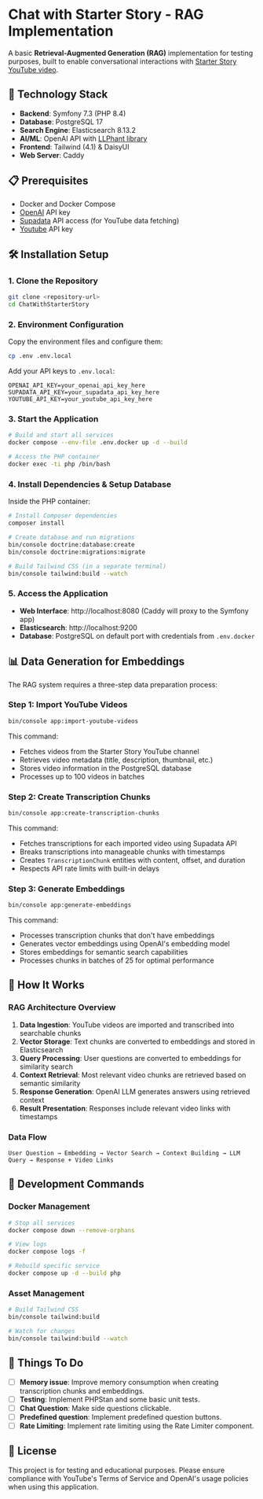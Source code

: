 # Chat with Starter Story - RAG Implementation

A basic **Retrieval-Augmented Generation (RAG)** implementation for testing purposes, built to enable conversational interactions with [Starter Story YouTube video](https://www.youtube.com/@starterstory).

## 🚀 Technology Stack

- **Backend**: Symfony 7.3 (PHP 8.4)
- **Database**: PostgreSQL 17
- **Search Engine**: Elasticsearch 8.13.2
- **AI/ML**: OpenAI API with [LLPhant library](https://github.com/LLPhant/LLPhant)
- **Frontend**: Tailwind (4.1) & DaisyUI
- **Web Server**: Caddy

## 📋 Prerequisites

- Docker and Docker Compose
- [OpenAI](https://platform.openai.com/) API key
- [Supadata](https://supadata.ai/) API access (for YouTube data fetching)
- [Youtube](https://console.cloud.google.com/) API key

## 🛠️ Installation Setup

### 1. Clone the Repository
```bash
git clone <repository-url>
cd ChatWithStarterStory
```

### 2. Environment Configuration
Copy the environment files and configure them:
```bash
cp .env .env.local
```

Add your API keys to `.env.local`:
```env
OPENAI_API_KEY=your_openai_api_key_here
SUPADATA_API_KEY=your_supadata_api_key_here
YOUTUBE_API_KEY=your_youtube_api_key_here
```

### 3. Start the Application
```bash
# Build and start all services
docker compose --env-file .env.docker up -d --build

# Access the PHP container
docker exec -ti php /bin/bash
```

### 4. Install Dependencies & Setup Database
Inside the PHP container:
```bash
# Install Composer dependencies
composer install

# Create database and run migrations
bin/console doctrine:database:create
bin/console doctrine:migrations:migrate

# Build Tailwind CSS (in a separate terminal)
bin/console tailwind:build --watch
```

### 5. Access the Application
- **Web Interface**: http://localhost:8080 (Caddy will proxy to the Symfony app)
- **Elasticsearch**: http://localhost:9200
- **Database**: PostgreSQL on default port with credentials from `.env.docker`

## 📊 Data Generation for Embeddings

The RAG system requires a three-step data preparation process:

### Step 1: Import YouTube Videos
```bash
bin/console app:import-youtube-videos
```
This command:
- Fetches videos from the Starter Story YouTube channel
- Retrieves video metadata (title, description, thumbnail, etc.)
- Stores video information in the PostgreSQL database
- Processes up to 100 videos in batches

### Step 2: Create Transcription Chunks
```bash
bin/console app:create-transcription-chunks
```
This command:
- Fetches transcriptions for each imported video using Supadata API
- Breaks transcriptions into manageable chunks with timestamps
- Creates `TranscriptionChunk` entities with content, offset, and duration
- Respects API rate limits with built-in delays

### Step 3: Generate Embeddings
```bash
bin/console app:generate-embeddings
```
This command:
- Processes transcription chunks that don't have embeddings
- Generates vector embeddings using OpenAI's embedding model
- Stores embeddings for semantic search capabilities
- Processes chunks in batches of 25 for optimal performance

## 🧠 How It Works

### RAG Architecture Overview

1. **Data Ingestion**: YouTube videos are imported and transcribed into searchable chunks
2. **Vector Storage**: Text chunks are converted to embeddings and stored in Elasticsearch
3. **Query Processing**: User questions are converted to embeddings for similarity search
4. **Context Retrieval**: Most relevant video chunks are retrieved based on semantic similarity
5. **Response Generation**: OpenAI LLM generates answers using retrieved context
6. **Result Presentation**: Responses include relevant video links with timestamps

### Data Flow
```
User Question → Embedding → Vector Search → Context Building → LLM Query → Response + Video Links
```

## 🔧 Development Commands

### Docker Management
```bash
# Stop all services
docker compose down --remove-orphans

# View logs
docker compose logs -f

# Rebuild specific service
docker compose up -d --build php
```

### Asset Management
```bash
# Build Tailwind CSS
bin/console tailwind:build

# Watch for changes
bin/console tailwind:build --watch
```

## 📝 Things To Do
- [ ] **Memory issue**: Improve memory consumption when creating transcription chunks and embeddings.
- [ ] **Testing**: Implement PHPStan and some basic unit tests.
- [ ] **Chat Question**: Make side questions clickable.
- [ ] **Predefined question**: Implement predefined question buttons.
- [ ] **Rate Limiting**: Implement rate limiting using the Rate Limiter component.

## 📄 License

This project is for testing and educational purposes. Please ensure compliance with YouTube's Terms of Service and OpenAI's usage policies when using this application.
